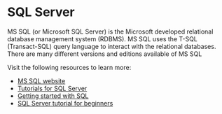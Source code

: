 # SQL Server

MS SQL (or Microsoft SQL Server) is the Microsoft developed relational database management system (RDBMS). MS SQL uses the T-SQL (Transact-SQL) query language to interact with the relational databases. There are many different versions and editions available of MS SQL

Visit the following resources to learn more:

- [MS SQL website](https://www.microsoft.com/en-ca/sql-server/)
- [Tutorials for SQL Server](https://docs.microsoft.com/en-us/sql/sql-server/tutorials-for-sql-server-2016?view=sql-server-ver15)
- [Getting started with SQL](https://www.w3schools.com/sql/default.asp)
- [SQL Server tutorial for beginners](https://www.youtube.com/watch?v=-EPMOaV7h_Q)
